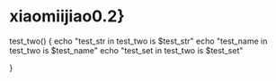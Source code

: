 # xiaomiijiao0.2}

test_two()
{
        echo "test_str in test_two is $test_str"
        echo "test_name in test_two is $test_name"
        echo "test_set in test_two is $test_set"

}
